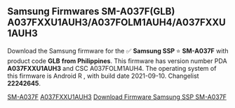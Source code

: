 <h2>Samsung Firmwares SM-A037F(GLB) A037FXXU1AUH3/A037FOLM1AUH4/A037FXXU1AUH3</h2>
Download the Samsung firmware for the ✅ <strong>Samsung SSP </strong> ⭐ <strong>SM-A037F</strong> with product code <strong>GLB</strong> <strong> from Philippines</strong>. This firmware has version number PDA <strong>A037FXXU1AUH3</strong> and CSC A037FOLM1AUH4. The operating system of this firmware is Android R , with build date 2021-09-10. Changelist <strong>22242645</strong>.


[SM-A037F](https://samfirm.shop/samsung/model/SM-A037F)
[A037FXXU1AUH3](https://samfirm.shop/samsung/pda/A037FXXU1AUH3)
[Download Firmware Samsung SSP SM-A037F](https://samfirm.shop/samsung/firmware/455203)
